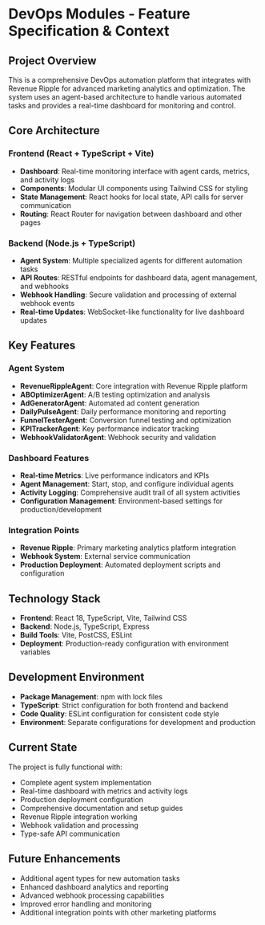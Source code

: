 # DevOps Modules - Feature Specification & Context

## Project Overview
This is a comprehensive DevOps automation platform that integrates with Revenue Ripple for advanced marketing analytics and optimization. The system uses an agent-based architecture to handle various automated tasks and provides a real-time dashboard for monitoring and control.

## Core Architecture

### Frontend (React + TypeScript + Vite)
- **Dashboard**: Real-time monitoring interface with agent cards, metrics, and activity logs
- **Components**: Modular UI components using Tailwind CSS for styling
- **State Management**: React hooks for local state, API calls for server communication
- **Routing**: React Router for navigation between dashboard and other pages

### Backend (Node.js + TypeScript)
- **Agent System**: Multiple specialized agents for different automation tasks
- **API Routes**: RESTful endpoints for dashboard data, agent management, and webhooks
- **Webhook Handling**: Secure validation and processing of external webhook events
- **Real-time Updates**: WebSocket-like functionality for live dashboard updates

## Key Features

### Agent System
- **RevenueRippleAgent**: Core integration with Revenue Ripple platform
- **ABOptimizerAgent**: A/B testing optimization and analysis
- **AdGeneratorAgent**: Automated ad content generation
- **DailyPulseAgent**: Daily performance monitoring and reporting
- **FunnelTesterAgent**: Conversion funnel testing and optimization
- **KPITrackerAgent**: Key performance indicator tracking
- **WebhookValidatorAgent**: Webhook security and validation

### Dashboard Features
- **Real-time Metrics**: Live performance indicators and KPIs
- **Agent Management**: Start, stop, and configure individual agents
- **Activity Logging**: Comprehensive audit trail of all system activities
- **Configuration Management**: Environment-based settings for production/development

### Integration Points
- **Revenue Ripple**: Primary marketing analytics platform integration
- **Webhook System**: External service communication
- **Production Deployment**: Automated deployment scripts and configuration

## Technology Stack
- **Frontend**: React 18, TypeScript, Vite, Tailwind CSS
- **Backend**: Node.js, TypeScript, Express
- **Build Tools**: Vite, PostCSS, ESLint
- **Deployment**: Production-ready configuration with environment variables

## Development Environment
- **Package Management**: npm with lock files
- **TypeScript**: Strict configuration for both frontend and backend
- **Code Quality**: ESLint configuration for consistent code style
- **Environment**: Separate configurations for development and production

## Current State
The project is fully functional with:
- Complete agent system implementation
- Real-time dashboard with metrics and activity logs
- Production deployment configuration
- Comprehensive documentation and setup guides
- Revenue Ripple integration working
- Webhook validation and processing
- Type-safe API communication

## Future Enhancements
- Additional agent types for new automation tasks
- Enhanced dashboard analytics and reporting
- Advanced webhook processing capabilities
- Improved error handling and monitoring
- Additional integration points with other marketing platforms 